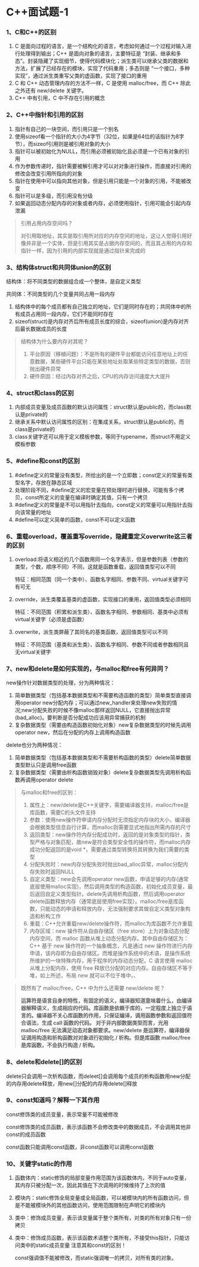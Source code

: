 # C++面试题-1

### 1、C和C++的区别

1. C 是面向过程的语言，是一个结构化的语言，考虑如何通过一个过程对输入进行处理得到输出；C++ 是面向对象的语言，主要特征是 “封装、继承和多态”。封装隐藏了实现细节，使得代码模块化；派生类可以继承父类的数据和方法，扩展了已经存在的模块，实现了代码重用；多态则是 “一个接口，多种实现”，通过派生类重写父类的虚函数，实现了接口的重用
2. C 和 C++ 动态管理内存的方法不一样，C 是使用 malloc/free，而 C++ 除此之外还有 new/delete 关键字。
3. C++ 中有引用，C 中不存在引用的概念

### 2、C++中指针和引用的区别

1. 指针有自己的一块空间，而引用只是一个别名
2. 使用sizeof看一个指针的大小为4字节（32位，如果是64位的话指针为8字节），而sizeof引用则是被引用对象的大小
3. 指针可以被初始化为NULL，而引用必须被初始化且必须是一个已有对象的引用
4. 作为参数传递时，指针需要被解引用才可以对对象进行操作，而直接对引用的修改会改变引用所指向的对象
5. 指针在使用中可以指向其他对象，但是引用只能是一个对象的引用，不能被改变
6. 指针可以是多级，而引用没有分级
7. 如果返回动态分配内存的对象或者内存，必须使用指针，引用可能会引起内存泄漏

> 引用占用内存空间吗？
>
> 对引用取地址，其实是取引用所对应的内存空间的地址，这让人觉得引用好像并非是一个实体，但是引用其实是占据内存空间的，而且其占用的内存和指针一样，因为引用的内部实现就是通过指针来完成的

### 3、结构体struct和共同体union的区别

结构体：将不同类型的数据组合成一个整体，是自定义类型

共同体：不同类型的几个变量共同占用一段内存

1. 结构体中的每个成员都有自己独立的地址，它们是同时存在的；共同体中的所有成员占用同一段内存，它们不能同时存在
2. sizeof(struct)是内存对齐后所有成员长度的综合，sizeof(union)是内存对齐后最长数据成员的长度

> 结构体为什么要内存对其呢？
>
> 1. 平台原因（移植问题）：不是所有的硬件平台都能访问任意地址上的任意数据，某些硬件平台只能在某些地址处取某些特定类型的数据，否则抛出硬件异常
> 2. 硬件原因：经过内存对齐之后，CPU的内存访问速度大大提升

### 4、struct和class的区别

1. 内部成员变量及成员函数的默认访问属性：struct默认是public的，而class默认是private的
2. 继承关系中默认访问属性的区别：在集成关系，struct默认是public的，而class是private的
3. class关键字还可以用于定义模板参数，等同于typename，而struct不用定义模板参数

### 5、#define和const的区别

1. #define定义的常量没有类型，所给出的是一个立即数；const定义的常量有类型名字，存放在静态区域
2. 处理阶段不同，#define定义的宏变量在预处理时进行替换，可能有多个拷贝，const所定义的变量在编译时确定其值，只有一个拷贝
3. #define定义的常量是不可以用指针去指向，const定义的常量可以用指针去指向该常量的地址
4. #define可以定义简单的函数，const不可以定义函数

### 6、重载overload，覆盖重写override，隐藏重定义overwrite这三者的区别

1. overload:将语义相近的几个函数用同一个名字表示，但是参数列表（参数的类型，个数，顺序不同）不同，这就是函数重载，返回值类型可以不同

   特征：相同范围（同一个类中）、函数名字相同、参数不同、virtual关键字可有可无

2. override，派生类覆盖基类的虚函数，实现接口的重用，返回值类型必须相同

   特征：不同范围（积累和派生类）、函数名字相同、参数相同、基类中必须有virtual关键字（必须是虚函数）

3. overwrite，派生类屏蔽了其同名的基类函数，返回值类型可以不同

   特征：不同范围（基类和派生类）、函数名字相同、参数不同或者参数相同且无virtual关键字

### 7、new和delete是如何实现的，与malloc和free有何异同？

new操作针对数据类型的处理，分为两种情况：

1. 简单数据类型（包括基本数据类型和不需要构造函数的类型）简单类型直接调用operator new分配内存；可以通过new_handler来处理new失败的情况;new分配失败的时候不像malloc那样返回NULL，它直接抛出异常(bad_alloc)。要判断是否分配成功应该用异常捕获的机制
2. 复杂数据类型（需要由构造函数初始化对象）new复杂数据类型的时候先调用operator new，然后在分配的内存上调用构造函数

delete也分为两种情况：

1. 简单数据类型（包括基本数据类型和不需要析构函数的类型）delete简单数据类型默认只是调用free函数
2. 复杂数据类型（需要由析构函数销毁对象）delete复杂数据类型先调用析构函数再调用operator delete

> 与malloc和free的区别：
>
> 1. 属性上：new/delete是C++关键字，需要编译器支持，malloc/free是库函数，需要C的头文件支持
> 2. 参数：使用new操作符申请内存分配时无须指定内存块的大小，编译器会根据类型信息自行计算，而malloc则需要显式地指出所需内存的尺寸
> 3. 返回类型：new操作符内存分配成功时，返回的是对象类型的指针，类型严格与对象匹配，故new是符合类型安全性的操作符，而malloc内存成功分配返回的是void *，需要通过类型转换将其转换为我们需要的类型
> 4. 分配失败时：new内存分配失败时抛出bad_alloc异常，malloc分配内存失败时返回NULL
> 5. 自定义类型：new会先调用operator new函数，申请足够的内存(通常底层使用malloc实现)，然后调用类型的构造函数，初始化成员变量，最后返回自定义类型指针。delete先调用析构函数，然后调用operator delete函数释放内存（通常底层使用free实现）。malloc/free是库函数，只能动态的申请和释放内存，无法强制要求其做自定义类型对象构造和析构工作
> 6. 重载：C++允许重载new/delete操作符，而malloc为库函数不允许重载
> 7. 内存区域：new 操作符从自由存储区（free store）上为对象动态分配内存空间，而 malloc 函数从堆上动态分配内存。其中自由存储区为：C++ 基于 new 操作符的一个抽象概念，凡是通过 new 操作符进行内存申请，该内存即为自由存储区。而堆是操作系统中的术语，是操作系统所维护的一块特殊内存，用于程序的内存动态分配，C 语言使用 malloc 从堆上分配内存，使用 free 释放已分配的对应内存。自由存储区不等于堆，如上所述，布局 new 就可以不位于堆中。、



> 既然有了 malloc/free，C++ 中为什么还需要 new/delete 呢？
>
> **运算符是语言自身的特性，有固定的语义，编译器知道意味着什么，由编译器解释语义，生成相应的代码。库函数是依赖于库的，一定程度上独立于语言的。编译器不关心库函数的作用，只保证编译，调用函数参数和返回值符合语法，生成 call 函数的代码。 对于非内部数据类型而言，光用 malloc/free 无法满足动态对象都要求。new/delete 是运算符，编译器保证调用构造和析构函数对对象进行初始化 / 析构。但是库函数 malloc/free 是库函数，不会执行构造 / 析构。**

### 8、delete和delete[]的区别

delete只会调用一次析构函数，而deleet[]会调用每个成员的析构函数用new分配的内存用delete释放，用new[]分配的内存用delete[]释放

### 9、const知道吗？解释一下其作用

const修饰类的成员变量，表示常量不可能被修改

const修饰类的成员函数，表示该函数不会修改类中的数据成员，不会调用其他非const的成员函数

const函数只能调用const函数，非const函数可以调用const函数

### 10、关键字static的作用

1. 函数体内：static修饰的局部变量作用范围为该函数体内，不同于auto变量，其内存只被分配一次，因此其值在下次调用的时候维持了上次的值

2. 模块内：static修饰全局变量或全局函数，可以被模块内的所有函数访问，但是不能被模块外的其他函数访问，使用范围限制在声明它的模块内

3. 类中：修饰成员变量，表示该变量属于整个类所有，对类的所有对象只有一份拷贝

4. 类中：修饰成员函数，表示该函数术语整个类所有，不接受this指针，只能访问类中的static成员变量 注意其和const的区别！

   const强调值不能被修改，而static强调唯一的拷贝，对所有类的对象。